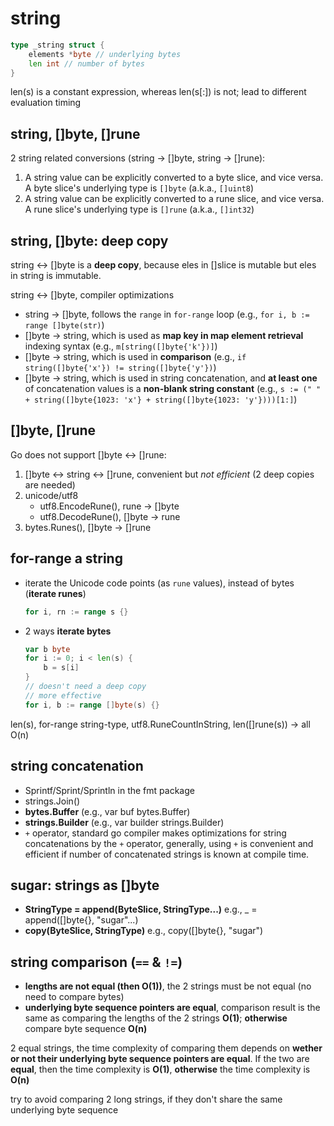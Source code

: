 # string

```go
type _string struct {
    elements *byte // underlying bytes
    len int // number of bytes
}
```

len(s) is a constant expression, whereas len(s[:]) is not; lead to different evaluation timing

## string, []byte, []rune

2 string related conversions (string -> []byte, string -> []rune):

1. A string value can be explicitly converted to a byte slice, and vice versa. A byte slice's underlying type is `[]byte` (a.k.a., `[]uint8`)
2. A string value can be explicitly converted to a rune slice, and vice versa. A rune slice's underlying type is `[]rune` (a.k.a., `[]int32`)

## string, []byte: deep copy

string <-> []byte is a **deep copy**, because eles in []slice is mutable but eles in string is immutable.

string <-> []byte, compiler optimizations

+ string -> []byte, follows the `range` in `for-range` loop (e.g., `for i, b := range []byte(str)`)
+ []byte -> string, which is used as **map key in map element retrieval** indexing syntax (e.g., `m[string([]byte{'k'})]`)
+ []byte -> string, which is used in **comparison** (e.g., `if string([]byte{'x'}) != string([]byte{'y'})`)
+ []byte -> string, which is used in string concatenation, and **at least one** of concatenation values is a **non-blank string constant** (e.g., `s := (" " + string([]byte{1023: 'x'} + string([]byte{1023: 'y'})))[1:]`)

## []byte, []rune

Go does not support []byte <-> []rune:

1. []byte <-> string <-> []rune, convenient but *not efficient* (2 deep copies are needed)
2. unicode/utf8
    + utf8.EncodeRune(), rune -> []byte
    + utf8.DecodeRune(), []byte -> rune
3. bytes.Runes(), []byte -> []rune

## for-range a string

+ iterate the Unicode code points (as `rune` values), instead of bytes (**iterate runes**)

    ```go
    for i, rn := range s {}
    ```

+ 2 ways **iterate bytes**

    ```go
    var b byte
    for i := 0; i < len(s) {
        b = s[i]
    }
    // doesn't need a deep copy
    // more effective
    for i, b := range []byte(s) {}
    ```

len(s), for-range string-type, utf8.RuneCountInString, len([]rune(s)) -> all O(n)

## string concatenation

+ Sprintf/Sprint/Sprintln in the fmt package
+ strings.Join()
+ **bytes.Buffer** (e.g., var buf bytes.Buffer)
+ **strings.Builder** (e.g., var builder strings.Builder)
+ `+` operator, standard go compiler makes optimizations for string concatenations by the `+` operator, generally, using `+` is convenient and efficient if number of concatenated strings is known at compile time.

## sugar: strings as []byte

+ **StringType = append(ByteSlice, StringType...)**
    e.g., _ = append([]byte{}, "sugar"...)
+ **copy(ByteSlice, StringType)**
    e.g., copy([]byte{}, "sugar")

## string comparison (`==` & `!=`)

+ **lengths are not equal (then O(1))**, the 2 strings must be not equal (no need to compare bytes)
+ **underlying byte sequence pointers are equal**, comparison result is the same as comparing the lengths of the 2 strings **O(1)**; **otherwise** compare byte sequence **O(n)**

2 equal strings, the time complexity of comparing them depends on **wether or not their underlying byte sequence pointers are equal**. If the two are **equal**, then the time complexity is **O(1)**, **otherwise** the time complexity is **O(n)**

try to avoid comparing 2 long strings, if they don't share the same underlying byte sequence
